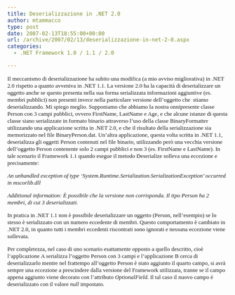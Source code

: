 ```yaml
---
title: Deserializzazione in .NET 2.0
author: mtammacco
type: post
date: 2007-02-13T18:55:00+00:00
url: /archive/2007/02/13/deserializzazione-in-net-2-0.aspx
categories:
  - .NET Framework 1.0 / 1.1 / 2.0

---
```

<font face="Verdana" size="2" />

Il meccanismo di deserializzazione ha subito una modifica (a mio avviso migliorativa) in .NET 2.0 rispetto a quanto avveniva in .NET 1.1. La versione 2.0 ha la capacità di deserializzare un oggetto anche se questo presenta nella sua forma serializzata informazioni aggiuntive (es. membri pubblici) non presenti invece nella particolare versione dell&#8217;oggetto che  stiamo deserializzando. Mi spiego meglio. Supponiamo che abbiamo la nostra onnipresente classe Person con 3 campi pubblici, ovvero FirstName, LastName e Age, e che alcune istanze di questa classe siano serializzate in formato binario attraverso l&#8217;uso della classe BinaryFormatter utilizzando una applicazione scritta in .NET 2.0, e che il risultato della serializzazione sia memorizzato nel file BinaryPerson.dat. Un&#8217;altra applicazione, questa volta scritta in .NET 1.1, deserializza gli oggetti Person contenuti nel file binario, utilizzando però una vecchia versione dell&#8217;oggetto Person contenente solo 2 campi pubblici e non 3 (es. FirstName e LastName). In tale scenario il Framework 1.1 quando esegue il metodo Deserialize solleva una eccezione e precisamente:

_An unhandled exception of type &#8216;System.Runtime.Serialization.SerializationException&#8217; occurred in mscorlib.dll_

_Additional information: È possibile che la versione non corrisponda. Il tipo Person ha 2 membri, di cui 3 deserializzati._

<font face="Verdana" size="2"></p> 

<p>
  In pratica in .NET 1.1 non è possibile deserializzare un oggetto (Person, nell&#8217;esempio) se lo stesso è serializzato con un numero eccedente di membri. Questo comportamento è cambiato in .NET 2.0, in quanto tutti i membri eccedenti riscontrati sono ignorati e nessuna eccezione viene sollevata.
</p>

<p>
  Per completezza, nel caso di uno scenario esattamente opposto a quello descritto, cioè l&#8217;applicazione A serializza l&#8217;oggetto Person con 3 campi e l&#8217;applicazione B cerca di deserializzarlo mentre nel frattempo all&#8217;oggetto Person è stato aggiunto il quarto campo, si avrà sempre una eccezione a prescindere dalla versione del Framework utilizzata, tranne se il campo appena aggiunto viene decorato con l&#8217;attributo <em>OptionalField</em>. Il tal caso il nuovo campo è deserializzato con il valore <em>null</em> impostato.
</p>

<p>
  </font>
</p>